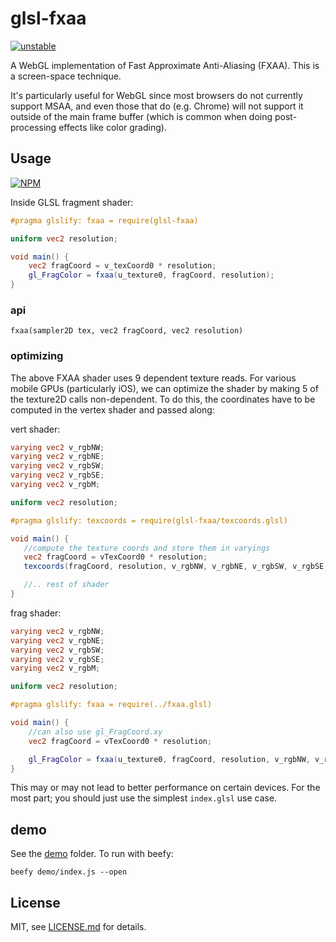 # glsl-fxaa

[![unstable](http://badges.github.io/stability-badges/dist/unstable.svg)](http://github.com/badges/stability-badges)

A WebGL implementation of Fast Approximate Anti-Aliasing (FXAA). This is a screen-space technique.

It's particularly useful for WebGL since most browsers do not currently support MSAA, and even those that do (e.g. Chrome) will not support it outside of the main frame buffer (which is common when doing post-processing effects like color grading).

## Usage

[![NPM](https://nodei.co/npm/glsl-fxaa.png)](https://nodei.co/npm/glsl-fxaa/)


Inside GLSL fragment shader:

```glsl
#pragma glslify: fxaa = require(glsl-fxaa)

uniform vec2 resolution;

void main() {
	vec2 fragCoord = v_texCoord0 * resolution;
	gl_FragColor = fxaa(u_texture0, fragCoord, resolution);
}
```

### api

```fxaa(sampler2D tex, vec2 fragCoord, vec2 resolution)```


### optimizing

The above FXAA shader uses 9 dependent texture reads. For various mobile GPUs (particularly iOS), we can optimize the shader by making 5 of the texture2D calls non-dependent. To do this, the coordinates have to be computed in the vertex shader and passed along:

vert shader:

```glsl
varying vec2 v_rgbNW;
varying vec2 v_rgbNE;
varying vec2 v_rgbSW;
varying vec2 v_rgbSE;
varying vec2 v_rgbM;

uniform vec2 resolution;

#pragma glslify: texcoords = require(glsl-fxaa/texcoords.glsl)

void main() {
   //compute the texture coords and store them in varyings
   vec2 fragCoord = vTexCoord0 * resolution;
   texcoords(fragCoord, resolution, v_rgbNW, v_rgbNE, v_rgbSW, v_rgbSE, v_rgbM);

   //.. rest of shader
}
```

frag shader:

```glsl
varying vec2 v_rgbNW;
varying vec2 v_rgbNE;
varying vec2 v_rgbSW;
varying vec2 v_rgbSE;
varying vec2 v_rgbM;

uniform vec2 resolution;

#pragma glslify: fxaa = require(../fxaa.glsl)

void main() {
    //can also use gl_FragCoord.xy
    vec2 fragCoord = vTexCoord0 * resolution; 

	gl_FragColor = fxaa(u_texture0, fragCoord, resolution, v_rgbNW, v_rgbNE, v_rgbSW, v_rgbSE, v_rgbM);
}
```

This may or may not lead to better performance on certain devices. For the most part; you should just use the simplest `index.glsl` use case. 


## demo

See the [demo](demo/) folder. To run with beefy:

```beefy demo/index.js --open```

## License

MIT, see [LICENSE.md](http://github.com/mattdesl/glsl-fxaa/blob/master/LICENSE.md) for details.
